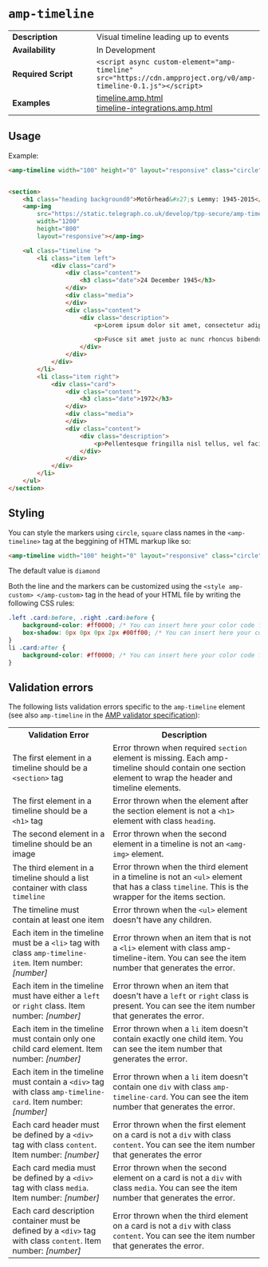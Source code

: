 <!---
Copyright 2015 The AMP HTML Authors. All Rights Reserved.

Licensed under the Apache License, Version 2.0 (the "License");
you may not use this file except in compliance with the License.
You may obtain a copy of the License at

      http://www.apache.org/licenses/LICENSE-2.0

Unless required by applicable law or agreed to in writing, software
distributed under the License is distributed on an "AS-IS" BASIS,
WITHOUT WARRANTIES OR CONDITIONS OF ANY KIND, either express or implied.
See the License for the specific language governing permissions and
limitations under the License.
-->

# <a name="amp-timeline"></a> `amp-timeline`

<table>
  <tr>
    <td width="40%"><strong>Description</strong></td>
    <td>Visual timeline leading up to events</td>
  </tr>
  <tr>
    <td width="40%"><strong>Availability</strong></td>
    <td>In Development</td>
  </tr>
  <tr>
    <td width="40%"><strong>Required Script</strong></td>
    <td><code>&lt;script async custom-element="amp-timeline" src="https://cdn.ampproject.org/v0/amp-timeline-0.1.js">&lt;/script></code></td>
  </tr>
  <tr>
    <td width="40%"><strong>Examples</strong></td>
    <td>
      <a href="https://github.com/ampproject/amphtml/blob/master/examples/timeline.amp.html">timeline.amp.html</a>
      <br/>
      <a href="https://github.com/ampproject/amphtml/blob/master/examples/timeline-integrations.amp.html">timeline-integrations.amp.html</a>
    </td>
  </tr>
</table>

## Usage

Example:
```html
<amp-timeline width="100" height="0" layout="responsive" class="circle">


<section>
    <h1 class="heading background0">Motörhead&#x27;s Lemmy: 1945-2015</h1>
    <amp-img
        src="https://static.telegraph.co.uk/develop/tpp-secure/amp-timeline-demo/img/lemmy-header.jpeg"
        width="1200"
        height="800"
        layout="responsive"></amp-img>

    <ul class="timeline ">
        <li class="item left">
            <div class="card">
                <div class="content">
                    <h3 class="date">24 December 1945</h3>
                </div>
                <div class="media">
                </div>
                <div class="content">
                    <div class="description">
                        <p>Lorem ipsum dolor sit amet, consectetur adipiscing elit. Nam lacinia malesuada commodo. Praesent scelerisque elit non lorem sollicitudin tempor. </p>

                        <p>Fusce sit amet justo ac nunc rhoncus bibendum ut ultricies ligula. Morbi quis iaculis libero. Vestibulum ante ipsum primis in faucibus orci luctus et ultrices posuere cubilia Curae; Nulla vitae mauris eleifend lacus malesuada elementum vitae eget nisi. Phasellus euismod dignissim ante sit amet blandit.</p>
                    </div>
                </div>
            </div>
        </li>
        <li class="item right">
            <div class="card">
                <div class="content">
                    <h3 class="date">1972</h3>
                </div>
                <div class="media">
                </div>
                <div class="content">
                    <div class="description">
                        <p>Pellentesque fringilla nisl tellus, vel facilisis odio sodales aliquam. Sed luctus elit eget purus tincidunt pharetra. </p>
                    </div>
                </div>
            </div>
        </li>
    </ul>
</section>
```
## Styling
You can style the markers using ```circle```, ```square``` class names in the ```<amp-timeline>``` tag at the beggining of HTML markup like so:
```html
<amp-timeline width="100" height="0" layout="responsive" class="circle">
```
The default value is ```diamond```

Both the line and the markers can be customized using the ```<style amp-custom> </amp-custom>``` tag in the head of your HTML file by writing the following CSS rules:

```css
.left .card:before, .right .card:before {
    background-color: #ff0000; /* You can insert here your color code for the marker */
    box-shadow: 0px 0px 0px 2px #00ff00; /* You can insert here your color code for the marker's shadow */
}
li .card:after {
    background-color: #ff0000; /* You can insert here your color code for the marker's line */
}
```

## Validation errors

The following lists validation errors specific to the `amp-timeline` element
(see also `amp-timeline` in the [AMP validator specification](https://github.com/ampproject/amphtml/blob/master/validator/validator.protoascii)):


<table>
  <tr>
    <th width="40%"><strong>Validation Error</strong></th>
    <th>Description</th>
  </tr>
  <tr>
    <td width="40%">
      The first element in a timeline should be a <code>&lt;section></code> tag
    </td>
    <td>Error thrown when required <code>section</code> element is missing. Each amp-timeline should contain one section element to wrap the header and timeline elements.</td>
  </tr>
  <tr>
    <td width="40%">The first element in a timeline should be a <code>&lt;h1></code> tag</td>
    <td>Error thrown when the element after the section element is not a <code>&lt;h1></code> element with class <code>heading</code>.</td>
  </tr>
  <tr>
    <td width="40%">The second element in a timeline should be an image</td>
    <td>Error thrown when the second element in a timeline is not an <code>&lt;amg-img></code> element.</td>
  </tr>
  <tr>
    <td width="40%">The third element in a timeline should a list container with class <code>timeline</code></td>
    <td>Error thrown when the third element in a timeline is not an <code>&lt;ul></code> element that has a class <code>timeline</code>. This is the wrapper for the items section.</td>
  </tr>
  <tr>
    <td width="40%">The timeline must contain at least one item</td>
    <td>Error thrown when the <code>&lt;ul></code> element doesn't have any children.</td>
  </tr>
  <tr>
    <td width="40%">Each item in the timeline must be a <code>&lt;li></code> tag with class <code>amp-timeline-item</code>. Item number: <i>[number]</i></td>
    <td>Error thrown when an item that is not a <code>&lt;li></code> element with class amp-timeline-item. You can see the item number that generates the error.</td>
  </tr>
  <tr>
    <td width="40%">Each item in the timeline must have either a <code>left</code> or <code>right</code> class. Item number: <i>[number]</i></td>
    <td>Error thrown when an item that doesn't have a <code>left</code> or <code>right</code> class is present. You can see the item number that generates the error.</td>
  </tr>
  <tr>
    <td width="40%">Each item in the timeline must contain only one child card element. Item number: <i>[number]</i></td>
    <td>Error thrown when a <code>li</code> item doesn't contain exactly one child item. You can see the item number that generates the error.</td>
  </tr>
  <tr>
    <td width="40%">Each item in the timeline must contain a <code>&lt;div></code> tag with class <code>amp-timeline-card</code>. Item number: <i>[number]</i></td>
    <td>Error thrown when a <code>li</code> item doesn't contain one <code>div</code> with class <code>amp-timeline-card</code>. You can see the item number that generates the error.</td>
  </tr>
  <tr>
    <td width="40%">Each card header must be defined by a <code>&lt;div></code> tag with class <code>content</code>. Item number: <i>[number]</i></td>
    <td>Error thrown when the first element on a card is not a <code>div</code> with class <code>content</code>. You can see the item number that generates the error</td>
  </tr>
  <tr>
    <td width="40%">Each card media must be defined by a <code>&lt;div></code> tag with class <code>media</code>. Item number: <i>[number]</i></td>
    <td>Error thrown when the second element on a card is not a <code>div</code> with class <code>media</code>. You can see the item number that generates the error.</td>
  </tr>
  <tr>
    <td width="40%">Each card description container must be defined by a <code>&lt;div></code> tag with class <code>content</code>. Item number: <i>[number]</i></td>
    <td>Error thrown when the third element on a card is not a <code>div</code> with class <code>content</code>. You can see the item number that generates the error.</td>
  </tr>
</table>
